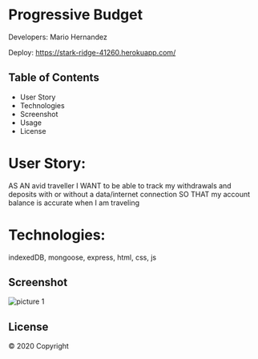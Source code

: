 # Progressive Budget
Developers: Mario Hernandez

Deploy: https://stark-ridge-41260.herokuapp.com/

## Table of Contents

* User Story
* Technologies
* Screenshot
* Usage
* License


# User Story: 

AS AN avid traveller
I WANT to be able to track my withdrawals and deposits with or without a data/internet connection
SO THAT my account balance is accurate when I am traveling


# Technologies:

indexedDB, mongoose, express, html, css, js

## Screenshot


![picture 1](./img/SS.png)  


## License

© 2020 Copyright
